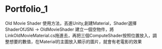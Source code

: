 # Portfolio_1
Old Movie Shader
使用方法，丟進Unity,創建Material，Shader選擇ShaderOfJSNi  -> OldMovieShader
建立一個空物件，將LinkOldMovieMaterial.cs拖進去，再把三個ComputeShader按照位置放入，調整想要的數值，在Material的主圖放入顯示的圖片，就會有老電影的效果
